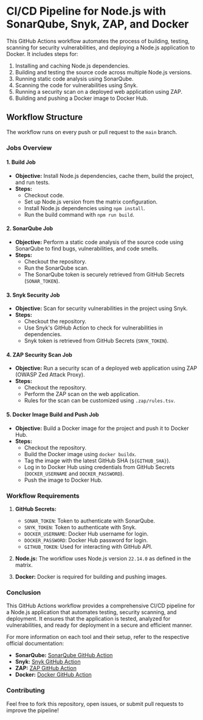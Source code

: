 # CI/CD Pipeline for Node.js with SonarQube, Snyk, ZAP, and Docker

This GitHub Actions workflow automates the process of building, testing, scanning for security vulnerabilities, and deploying a Node.js application to Docker. It includes steps for:

1. Installing and caching Node.js dependencies.
2. Building and testing the source code across multiple Node.js versions.
3. Running static code analysis using SonarQube.
4. Scanning the code for vulnerabilities using Snyk.
5. Running a security scan on a deployed web application using ZAP.
6. Building and pushing a Docker image to Docker Hub.

## Workflow Structure

The workflow runs on every push or pull request to the `main` branch. 

### Jobs Overview

#### 1. **Build Job**
- **Objective:** Install Node.js dependencies, cache them, build the project, and run tests.
- **Steps:**
  - Checkout code.
  - Set up Node.js version from the matrix configuration.
  - Install Node.js dependencies using `npm install`.
  - Run the build command with `npm run build`.

#### 2. **SonarQube Job**
- **Objective:** Perform a static code analysis of the source code using SonarQube to find bugs, vulnerabilities, and code smells.
- **Steps:**
  - Checkout the repository.
  - Run the SonarQube scan.
  - The SonarQube token is securely retrieved from GitHub Secrets (`SONAR_TOKEN`).

#### 3. **Snyk Security Job**
- **Objective:** Scan for security vulnerabilities in the project using Snyk.
- **Steps:**
  - Checkout the repository.
  - Use Snyk's GitHub Action to check for vulnerabilities in dependencies.
  - Snyk token is retrieved from GitHub Secrets (`SNYK_TOKEN`).

#### 4. **ZAP Security Scan Job**
- **Objective:** Run a security scan of a deployed web application using ZAP (OWASP Zed Attack Proxy).
- **Steps:**
  - Checkout the repository.
  - Perform the ZAP scan on the web application.
  - Rules for the scan can be customized using `.zap/rules.tsv`.

#### 5. **Docker Image Build and Push Job**
- **Objective:** Build a Docker image for the project and push it to Docker Hub.
- **Steps:**
  - Checkout the repository.
  - Build the Docker image using `docker buildx`.
  - Tag the image with the latest GitHub SHA (`${GITHUB_SHA}`).
  - Log in to Docker Hub using credentials from GitHub Secrets (`DOCKER_USERNAME` and `DOCKER_PASSWORD`).
  - Push the image to Docker Hub.

### Workflow Requirements

1. **GitHub Secrets:**
   - `SONAR_TOKEN`: Token to authenticate with SonarQube.
   - `SNYK_TOKEN`: Token to authenticate with Snyk.
   - `DOCKER_USERNAME`: Docker Hub username for login.
   - `DOCKER_PASSWORD`: Docker Hub password for login.
   - `GITHUB_TOKEN`: Used for interacting with GitHub API.

2. **Node.js:** The workflow uses Node.js version `22.14.0` as defined in the matrix.

3. **Docker:** Docker is required for building and pushing images.

### Conclusion

This GitHub Actions workflow provides a comprehensive CI/CD pipeline for a Node.js application that automates testing, security scanning, and deployment. It ensures that the application is tested, analyzed for vulnerabilities, and ready for deployment in a secure and efficient manner.

For more information on each tool and their setup, refer to the respective official documentation:
- **SonarQube:** [SonarQube GitHub Action](https://github.com/SonarSource/sonarqube-scan-action)
- **Snyk:** [Snyk GitHub Action](https://github.com/snyk/actions)
- **ZAP:** [ZAP GitHub Action](https://github.com/zaproxy/action-baseline)
- **Docker:** [Docker GitHub Action](https://github.com/docker/login-action)

### Contributing

Feel free to fork this repository, open issues, or submit pull requests to improve the pipeline!
